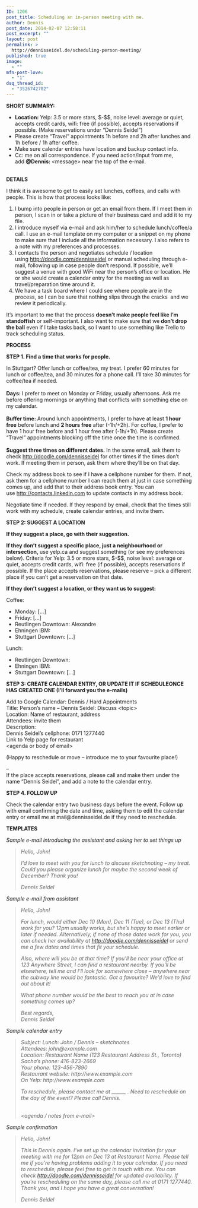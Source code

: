 ```yaml
---
ID: 1206
post_title: Scheduling an in-person meeting with me.
author: Dennis
post_date: 2014-02-07 12:58:11
post_excerpt: ""
layout: post
permalink: >
  http://dennisseidel.de/scheduling-person-meeting/
published: true
image:
  - ""
mfn-post-love:
  - "1"
dsq_thread_id:
  - "3526742702"
---
```

<p><strong>SHORT SUMMARY:</strong></p><ul><li><strong>Location: </strong>Yelp: 3.5 or more stars, $-$$, noise level: average or quiet, accepts credit cards, wifi: free (if possible), accepts reservations if possible. (Make reservations under “Dennis Seidel”)</li><li>Please create “Travel” appointments 1h before and 2h after lunches and 1h before / 1h after coffee.</li><li>Make sure calendar entries have location and backup contact info.</li><li>Cc: me on all correspondence. If you need action/input from me, add <strong>@Dennis: </strong>&lt;message&gt; near the top of the e-mail.</li></ul><div><!--more--></div><div> </div><div><strong>DETAILS</strong></div><p>I think it is awesome to get to easily set lunches, coffees, and calls with people. This is how that process looks like:</p><ol><li>I bump into people in person or get an email from them. If I meet them in person, I scan in or take a picture of their business card and add it to my file.</li><li>I introduce myself via e-mail and ask him/her to schedule lunch/coffee/a call. I use an e-mail template on my computer or a snippet on my phone to make sure that I include all the information necessary. I also refers to a note with my preferences and processes.</li><li>I contacts the person and negotiates schedule / location using <a href="http://doodle.com/dennisseidel">http://doodle.com/dennisseidel</a> or manual scheduling through e-mail, following up in case people don’t respond. If possible, we’ll suggest a venue with good WiFi near the person’s office or location. He or she would create a calendar entry for the meeting as well as travel/preparation time around it.</li><li>We have a task board where I could see where people are in the process, so I can be sure that nothing slips through the cracks  and we review it periodically.</li></ol><p>It’s important to me that the process <strong>doesn’t make people feel like I’m standoffish</strong> or self-important. I also want to make sure that we<strong> don’t drop the ball</strong> even if I take tasks back, so I want to use something like Trello to track scheduling status.</p><p><strong>PROCESS</strong></p><p><strong>STEP 1. Find a time that works for people.</strong></p><div>In Stuttgart? Offer lunch or coffee/tea, my treat. I prefer 60 minutes for lunch or coffee/tea, and 30 minutes for a phone call. I’ll take 30 minutes for coffee/tea if needed.</div><div> </div><div><strong>Days: </strong>I prefer to meet on Monday or Friday, usually afternoons. Ask me before offering mornings or anything that conflicts with something else on my calendar.</div><div> </div><div><strong>Buffer time: </strong>Around lunch appointments, I prefer to have at least <strong>1 hour free</strong> before lunch and <strong>2 hours free</strong> after (-1h/+2h). For coffee, I prefer to have 1 hour free before and 1 hour free after (-1h/+1h). Please create “Travel” appointments blocking off the time once the time is confirmed.</div><div> </div><div><strong>Suggest three times on different dates.</strong> In the same email, ask them to check <a href="http://doodle.com/dennisseidel" target="_blank">http://doodle.com/dennisseidel</a> for other times if the times don’t work. If meeting them in person, ask them where they’ll be on that day.</div><p>Check my address book to see if I have a cellphone number for them. If not, ask them for a cellphone number I can reach them at just in case something comes up, and add that to their address book entry. You can use <a href="http://contacts.linkedin.com/">http://contacts.linkedin.com</a> to update contacts in my address book.</p><p>Negotiate time if needed. If they respond by email, check that the times still work with my schedule, create calendar entries, and invite them.</p><p><strong>STEP 2: SUGGEST A LOCATION</strong></p><p><strong>If they suggest a place, go with their suggestion.</strong></p><p><strong>If they don’t suggest a specific place, just a neighbourhood or intersection, </strong>use yelp.ca and suggest something (or see my preferences below). Criteria for Yelp: 3.5 or more stars, $-$$, noise level: average or quiet, accepts credit cards, wifi: free (if possible), accepts reservations if possible. If the place accepts reservations, please reserve – pick a different place if you can’t get a reservation on that date.</p><p><strong>If they don’t suggest a location, or they want us to suggest:</strong></p><p>Coffee:</p><ul><li>Monday: [...]</li><li>Friday: [...]</li><li>Reutlingen Downtown: Alexandre</li><li>Ehningen IBM:</li><li>Stuttgart Downtown: [...]</li></ul><p>Lunch:</p><ul><li>Reutlingen Downtown:</li><li>Ehningen IBM:</li><li>Stuttgart Downtown: [...]</li></ul><p><strong>STEP 3: CREATE CALENDAR ENTRY, OR UPDATE IT IF SCHEDULEONCE HAS CREATED ONE (I’ll forward you the e-mails)</strong></p><p>Add to Google Calendar: Dennis / Hard Appointments<br />Title: Person’s name – Dennis Seidel: Discuss &lt;topic&gt;<br />Location: Name of restaurant, address<br />Attendees: invite them<br />Description:<br />Dennis Seidel’s cellphone: 0171 1277440<br />Link to Yelp page for restaurant<br />&lt;agenda or body of email&gt;</p><p>(Happy to reschedule or move – introduce me to your favourite place!)</p><p>–<br />If the place accepts reservations, please call and make them under the name “Dennis Seidel”, and add a note to the calendar entry.</p><p><strong>STEP 4. FOLLOW UP</strong></p><p>Check the calendar entry two business days before the event. Follow up with email confirming the date and time, asking them to edit the calendar entry or email me at mail@dennisseidel.de if they need to reschedule.</p><p><strong>TEMPLATES</strong></p><p><em>Sample e-mail introducing the assistant and asking her to set things up</em></p><blockquote><p><em>Hello, John!</em></p><p><em>I’d love to meet with you for lunch to discuss sketchnoting – my treat. Could you please organize lunch for maybe the second week of December? Thank you!</em></p><p><em>Dennis Seidel</em></p></blockquote><p><em>Sample e-mail from assistant</em></p><blockquote><p><em>Hello, John!</em></p><p><em>For lunch, would either Dec 10 (Mon), Dec 11 (Tue), or Dec 13 (Thu) work for you? 12pm usually works, but she’s happy to meet earlier or later if needed. Alternatively, if none of those dates work for you, you can check her availability at <a href="http://doodle.com/dennisseidel" target="_blank">http://doodle.com/dennisseidel</a> or send me a few dates and times that fit your schedule.</em></p><p><em>Also, where will you be at that time? If you’ll be near your office at 123 Anywhere Street, I can find a restaurant nearby. If you’ll be elsewhere, tell me and I’ll look for somewhere close – anywhere near the subway line would be fantastic. Got a favourite? We’d love to find out about it!</em></p><p><em>What phone number would be the best to reach you at in case something comes up?</em></p><p><em>Best regards,</em><br /><em>Dennis Seidel</em></p></blockquote><p><em>Sample calendar entry</em></p><blockquote><p><em>Subject: Lunch: John / Dennis – sketchnotes</em><br /><em>Attendees: john@example.com</em><br /><em>Location: Restaurant Name (123 Restaurant Address St., Toronto)</em><br /><em>Sacha’s phone: 416-823-2669</em><br /><em>Your phone: 123-456-7890</em><br /><em>Restaurant website: http://www.example.com</em><br /><em>On Yelp: http://www.example.com</em></p><p><em>To reschedule, please contact me at ______ . Need to reschedule on the day of the event? Please call Dennis.</em><br /><em><br /></em></p><p><em>&lt;agenda / notes from e-mail&gt;</em></p></blockquote><p><em>Sample confirmation</em></p><blockquote><p><em>Hello, John!</em></p><p><em>This is Dennis again. I’ve set up the calendar invitation for your meeting with me for 12pm on Dec 13 at Restaurant Name. Please tell me if you’re having problems adding it to your calendar. If you need to reschedule, please feel free to get in touch with me. You can check <a href="http://doodle.com/dennisseidel" target="_blank">http://doodle.com/dennisseidel</a> for updated availability. If you’re rescheduling on the same day, please call me at 0171 1277440. Thank you, and I hope you have a great conversation!</em></p><p><em>Dennis Seidel</em></p></blockquote>
